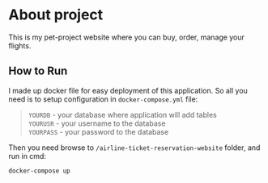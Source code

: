 # About project
This is my pet-project website where you can buy, order, manage your flights.

## How to Run

I made up docker file for easy deployment of this application.
So all you need is to setup configuration in `docker-compose.yml` file:
> `YOURDB` - your database where application will add tables\
> `YOURUSR` - your username to the database\
> `YOURPASS` - your password to the database

Then you need browse to `/airline-ticket-reservation-website` folder, and run in cmd:
```
docker-compose up
```
